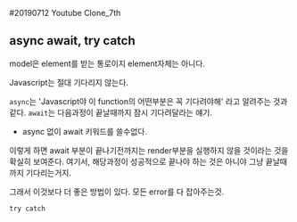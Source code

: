 #20190712 Youtube Clone_7th

## async await, try catch

model은 element를 받는 통로이지 element자체는 아니다.

Javascript는 절대 기다리지 않는다.

`async`는 'Javascript야 이 function의 어떤부분은 꼭 기다려야해' 라고 알려주는 것과 같다.
`await`는 다음과정이 끝날때까지 잠시 기다려달라는 얘기.

* async 없이 await 키워드를 쓸수없다. 

이렇게 하면 await 부분이 끝나기전까지는 render부분을 실행하지 않을 것이라는 것을 확실히 보여준다. 여기서, 해당과정이 성공적으로 끝나야 하는 것은 아니야 그냥 끝날때까지 기다리는거지.

그래서 이것보다 더 좋은 방법이 있다. 모든 error를 다 잡아주는것.

`try catch`

